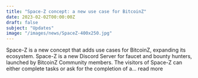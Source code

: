 ```yaml
---
title: "Space-Z concept: a new use case for BitcoinZ"
date: 2023-02-02T00:00:00Z
draft: false
subject: "Updates"
image: "/images/news/SpaceZ-400x250.jpg"
---
```


Space-Z is a new concept that adds use cases for BitcoinZ, expanding its ecosystem. Space-Z is a new Discord Server for faucet and bounty hunters, launched by BitcoinZ Community members. The visitors of Space-Z can either complete tasks or ask for the completion of a...
read more
